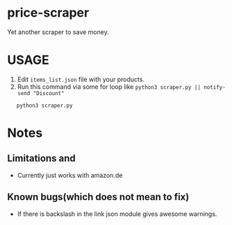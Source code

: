 # price-scraper

Yet another scraper to save money.


# USAGE
 1. Edit `items_list.json` file with your products.
 2. Run this command via some for loop like `python3 scraper.py || notify-send "Discount"`

```
   python3 scraper.py
```

# Notes

## Limitations and

   - Currently just works with amazon.de

## Known bugs(which does not mean to fix)

   - If there is backslash in the link json module gives awesome warnings.
